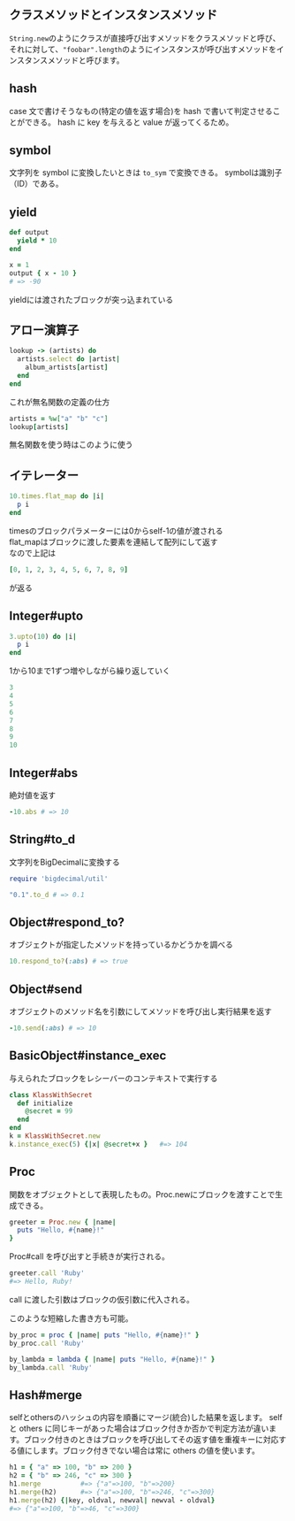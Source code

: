 ## クラスメソッドとインスタンスメソッド
`String.new`のようにクラスが直接呼び出すメソッドをクラスメソッドと呼び、それに対して、`"foobar".length`のようにインスタンスが呼び出すメソッドをインスタンスメソッドと呼びます。

## hash
case 文で書けそうなもの(特定の値を返す場合)を hash で書いて判定させることができる。
hash に key を与えると value が返ってくるため。

## symbol
文字列を symbol に変換したいときは `to_sym` で変換できる。
symbolは識別子（ID）である。

## yield
```ruby
def output 
  yield * 10
end
```
```ruby
x = 1
output { x - 10 }
# => -90
```
yieldには渡されたブロックが突っ込まれている

## アロー演算子
```ruby
lookup -> (artists) do
  artists.select do |artist|
    album_artists[artist]
  end
end
```
これが無名関数の定義の仕方

```ruby
artists = %w["a" "b" "c"]
lookup[artists]
```
無名関数を使う時はこのように使う

## イテレーター
```ruby
10.times.flat_map do |i|
  p i
end
```
timesのブロックパラメーターには0からself-1の値が渡される  
flat_mapはブロックに渡した要素を連結して配列にして返す  
なので上記は
```ruby
[0, 1, 2, 3, 4, 5, 6, 7, 8, 9]
```
が返る

## Integer#upto
```ruby
3.upto(10) do |i|
  p i
end
```
1から10まで1ずつ増やしながら繰り返していく
```ruby
3
4
5
6
7
8
9
10
```

## Integer#abs
絶対値を返す
```ruby
-10.abs # => 10
```

## String#to_d
文字列をBigDecimalに変換する
```ruby
require 'bigdecimal/util'

"0.1".to_d # => 0.1
```

## Object#respond_to?
オブジェクトが指定したメソッドを持っているかどうかを調べる
```ruby
10.respond_to?(:abs) # => true
```

## Object#send
オブジェクトのメソッド名を引数にしてメソッドを呼び出し実行結果を返す
```ruby
-10.send(:abs) # => 10
```

## BasicObject#instance_exec
与えられたブロックをレシーバーのコンテキストで実行する
```ruby
class KlassWithSecret
  def initialize
    @secret = 99
  end
end
k = KlassWithSecret.new
k.instance_exec(5) {|x| @secret+x }   #=> 104
```

## Proc
関数をオブジェクトとして表現したもの。Proc.newにブロックを渡すことで生成できる。
```ruby
greeter = Proc.new { |name|
  puts "Hello, #{name}!"
}
```
Proc#call を呼び出すと手続きが実行される。
```ruby
greeter.call 'Ruby'
#=> Hello, Ruby!
```
call に渡した引数はブロックの仮引数に代入される。

このような短縮した書き方も可能。
```ruby
by_proc = proc { |name| puts "Hello, #{name}!" }
by_proc.call 'Ruby'

by_lambda = lambda { |name| puts "Hello, #{name}!" }
by_lambda.call 'Ruby'
```

## Hash#merge
selfとothersのハッシュの内容を順番にマージ(統合)した結果を返します。
self と others に同じキーがあった場合はブロック付きか否かで判定方法が違います。ブロック付きのときはブロックを呼び出してその返す値を重複キーに対応する値にします。ブロック付きでない場合は常に others の値を使います。
```ruby
h1 = { "a" => 100, "b" => 200 }
h2 = { "b" => 246, "c" => 300 }
h1.merge          #=> {"a"=>100, "b"=>200}
h1.merge(h2)      #=> {"a"=>100, "b"=>246, "c"=>300}
h1.merge(h2) {|key, oldval, newval| newval - oldval}
#=> {"a"=>100, "b"=>46, "c"=>300}
```
